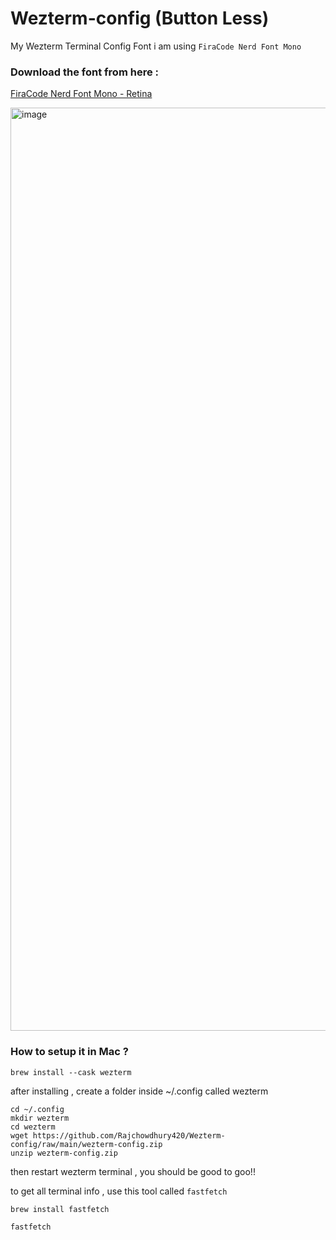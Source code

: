# Wezterm-config (Button Less)
My Wezterm Terminal Config
Font i am using `FiraCode Nerd Font Mono`

### Download the font from here :
[FiraCode Nerd Font Mono - Retina](https://github.com/ryanoasis/nerd-fonts/raw/master/patched-fonts/FiraCode/Retina/FiraCodeNerdFont-Retina.ttf)

<img width="1477" alt="image" src="https://github.com/user-attachments/assets/67fec6db-305e-4a5d-8ce0-468d3e68762e">

### How to setup it in Mac ?

```
brew install --cask wezterm
```
after installing , create a folder inside ~/.config called wezterm
```
cd ~/.config
mkdir wezterm
cd wezterm
wget https://github.com/Rajchowdhury420/Wezterm-config/raw/main/wezterm-config.zip
unzip wezterm-config.zip
```
then restart wezterm terminal , you should be good to goo!!

 to get all terminal info , use this tool called `fastfetch`

 ```
brew install fastfetch
```
```
fastfetch
```
